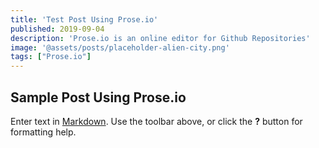```yaml
---
title: 'Test Post Using Prose.io'
published: 2019-09-04
description: 'Prose.io is an online editor for Github Repositories'
image: '@assets/posts/placeholder-alien-city.png'
tags: ["Prose.io"]
---
```


## Sample Post Using Prose.io

Enter text in [Markdown](http://daringfireball.net/projects/markdown/). Use the toolbar above, or click the **?** button for formatting help.
